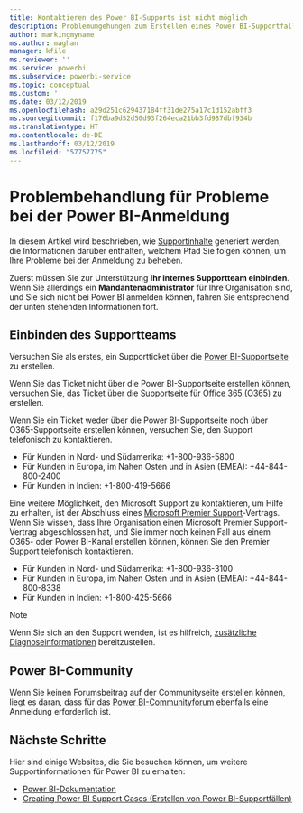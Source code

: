 ```yaml
---
title: Kontaktieren des Power BI-Supports ist nicht möglich
description: Problemumgehungen zum Erstellen eines Power BI-Supportfalls, wenn sich ein Benutzer nicht anmelden kann
author: markingmyname
ms.author: maghan
manager: kfile
ms.reviewer: ''
ms.service: powerbi
ms.subservice: powerbi-service
ms.topic: conceptual
ms.custom: ''
ms.date: 03/12/2019
ms.openlocfilehash: a29d251c629437184ff31de275a17c1d152abff3
ms.sourcegitcommit: f176ba9d52d50d93f264eca21bb3fd987dbf934b
ms.translationtype: HT
ms.contentlocale: de-DE
ms.lasthandoff: 03/12/2019
ms.locfileid: "57757775"
---
```

# <a name="troubleshooting-sign-in-issues-for-power-bi"></a>Problembehandlung für Probleme bei der Power BI-Anmeldung

In diesem Artikel wird beschrieben, wie [Supportinhalte](https://powerbi.microsoft.com/support/) generiert werden, die Informationen darüber enthalten, welchem Pfad Sie folgen können, um Ihre Probleme bei der Anmeldung zu beheben.

Zuerst müssen Sie zur Unterstützung **Ihr internes Supportteam einbinden**. Wenn Sie allerdings ein **Mandantenadministrator** für Ihre Organisation sind, und Sie sich nicht bei Power BI anmelden können, fahren Sie entsprechend der unten stehenden Informationen fort.

## <a name="engage-the-support-team"></a>Einbinden des Supportteams

Versuchen Sie als erstes, ein Supportticket über die [Power BI-Supportseite](https://powerbi.microsoft.com/en-us/support/) zu erstellen.

Wenn Sie das Ticket nicht über die Power BI-Supportseite erstellen können, versuchen Sie, das Ticket über die [Supportseite für Office 365 (O365)](https://support.office.com/home/contact) zu erstellen.

Wenn Sie ein Ticket weder über die Power BI-Supportseite noch über O365-Supportseite erstellen können, versuchen Sie, den Support telefonisch zu kontaktieren.
* Für Kunden in Nord- und Südamerika: +1-800-936-5800
* Für Kunden in Europa, im Nahen Osten und in Asien (EMEA): +44-844-800-2400
* Für Kunden in Indien: +1-800-419-5666

Eine weitere Möglichkeit, den Microsoft Support zu kontaktieren, um Hilfe zu erhalten, ist der Abschluss eines [Microsoft Premier Support](https://support.microsoft.com/premier)-Vertrags. Wenn Sie wissen, dass Ihre Organisation einen Microsoft Premier Support-Vertrag abgeschlossen hat, und Sie immer noch keinen Fall aus einem O365- oder Power BI-Kanal erstellen können, können Sie den Premier Support telefonisch kontaktieren.
* Für Kunden in Nord- und Südamerika: +1-800-936-3100
* Für Kunden in Europa, im Nahen Osten und in Asien (EMEA): +44-844-800-8338
* Für Kunden in Indien: +1-800-425-5666

> [!Note]
> Wenn Sie sich an den Support wenden, ist es hilfreich, [zusätzliche Diagnoseinformationen](service-admin-capturing-additional-diagnostic-information-for-power-bi.md) bereitzustellen.

## <a name="power-bi-community"></a>Power BI-Community

Wenn Sie keinen Forumsbeitrag auf der Communityseite erstellen können, liegt es daran, dass für das [Power BI-Communityforum](https://community.powerbi.com/) ebenfalls eine Anmeldung erforderlich ist.

## <a name="next-steps"></a>Nächste Schritte

Hier sind einige Websites, die Sie besuchen können, um weitere Supportinformationen für Power BI zu erhalten:

* [Power BI-Dokumentation](https://docs.microsoft.com/power-bi/)
* [Creating Power BI Support Cases (Erstellen von Power BI-Supportfällen)](https://blogs.msdn.microsoft.com/charles_sterling/2017/12/01/creating-power-bi-support-cases/)
